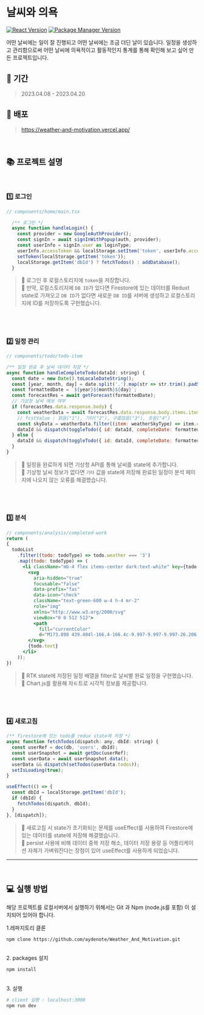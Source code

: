 # 날씨와 의욕

[![React Version](https://img.shields.io/badge/Next-v13.3.0-blue)](https://ko.reactjs.org/)
[![Package Manager Version](https://img.shields.io/badge/npm-v6.14.17-yellow)](https://www.npmjs.com/)

어떤 날씨에는 일이 잘 진행되고 어떤 날씨에는 조금 더딘 날이 있습니다. 일정을 생성하고 관리함으로써 어떤 날씨에 의욕적이고 활동적인지 통계를 통해 확인해 보고 싶어 만든 프로젝트입니다.

## 📅 기간

> 2023.04.08 - 2023.04.20

## 🔗 배포

> https://weather-and-motivation.vercel.app/

<br />

## 📚 프로젝트 설명

<br>

### 1️⃣ 로그인

```jsx
// components/home/main.tsx

  /** 로그인 */
  async function handleLogin() {
    const provider = new GoogleAuthProvider();
    const signIn = await signInWithPopup(auth, provider);
    const userInfo = signIn.user as loginType;
    userInfo.accessToken && localStorage.setItem('token', userInfo.accessToken);
    setToken(localStorage.getItem('token'));
    localStorage.getItem('dbId') ? fetchTodos() : addDatabase();
  }

```

> 📌 로그인 후 로컬스토리지에 `token`을 저장합니다.  
> 📌 만약, 로컬스토리지에 `DB ID`가 있다면 Firestore에 있는 데이터를 Reduxt state로 가져오고 `DB ID`가 없다면 새로운 `DB ID`를 서버에 생성하고 로컬스토리지에 ID를 저장하도록 구현했습니다.

## <br />

### 2️⃣ 일정 관리

```jsx
// components/todo/todo-item

/** 일정 완료 후 날씨 데이터 저장 */
async function handleCompleteTodo(dataId: string) {
  const date = new Date().toLocaleDateString();
  const [year, month, day] = date.split('.').map(str => str.trim().padStart(2, '0'));
  const formattedDate = `${year}${month}${day}`;
  const forecastRes = await getForecast(formattedDate);
  // 기상청 날씨 예보 여부
  if (forecastRes.data.response.body) {
    const weatherData = await forecastRes.data.response.body.items.item;
    // fcstValue : 맑음("1"), 기타("2"), 구름많음("3"), 흐림("4")
    const skyData = weatherData.filter((item: weatherSkyType) => item.category === 'SKY')[0].fcstValue;
    dataId && dispatch(toggleTodo({ id: dataId, completeDate: formattedDate, weather: skyData }));
  } else {
    dataId && dispatch(toggleTodo({ id: dataId, completeDate: formattedDate, weather: '2' }));
  }
}
```

> 📌 일정을 완료하게 되면 기상청 API를 통해 날씨를 state에 추가합니다.  
> 📌 기상청 날씨 정보가 없다면 `기타` 값을 state에 저장해 완료된 일정이 분석 페이지에 나오지 않는 오류를 해결했습니다.

## <br />

### 3️⃣ 분석

```jsx
// components/analysis/completed-work
return (
{
  todoList
    .filter((todo: todoType) => todo.weather === '3')
    .map((todo: todoType) => (
      <li className="mb-4 flex items-center dark:text-white" key={todo.id}>
        <svg
          aria-hidden="true"
          focusable="false"
          data-prefix="fas"
          data-icon="check"
          className="text-green-600 w-4 h-4 mr-2"
          role="img"
          xmlns="http://www.w3.org/2000/svg"
          viewBox="0 0 512 512">
          <path
            fill="currentColor"
            d="M173.898 439.404l-166.4-166.4c-9.997-9.997-9.997-26.206 0-36.204l36.203-36.204c9.997-9.998 26.207-9.998 36.204 0L192 312.69 432.095 72.596c9.997-9.997 26.207-9.997 36.204 0l36.203 36.204c9.997 9.997 9.997 26.206 0 36.204l-294.4 294.401c-9.998 9.997-26.207 9.997-36.204-.001z"></path>
        </svg>
        {todo.text}
      </li>
    ));
})
```

> 📌 RTK state에 저장된 일정 배열을 filter로 날씨별 완료 일정을 구현했습니다.  
> 📌 Chart.js를 활용해 차ㅌ트로 시각적 정보를 제공합니다.

## <br />

### 4️⃣ 새로고침

```jsx
/** firestore에 있는 todo를 redux state에 저장 */
async function fetchTodos(dispatch: any, dbId: string) {
  const userRef = doc(db, 'users', dbId);
  const userSnapshot = await getDoc(userRef);
  const userData = await userSnapshot.data();
  userData && dispatch(setTodos(userData.todos));
  setIsLoading(true);
}

useEffect(() => {
  const dbId = localStorage.getItem('dbId');
  if (dbId) {
    fetchTodos(dispatch, dbId);
  }
}, [dispatch]);
```

> 📌 새로고침 시 state가 초기화되는 문제를 useEffect를 사용하여 Firestore에 있는 데이터를 state에 저장해 해결했습니다.  
> 📌 persist 사용에 비해 데이터 중복 저장 해소, 데이터 저장 용량 등 어플리케이션 자체가 가벼워진다는 장점이 있어 useEffect를 사용하게 되었습니다.

---

<br>

## 💻 실행 방법

해당 프로젝트를 로컬서버에서 실행하기 위해서는 Git 과 Npm (node.js를 포함) 이 설치되어 있어야 합니다.
<br>

1.레파지토리 클론

```
npm clone https://github.com/aydenote/Weather_And_Motivation.git
```

<br>
2. packages 설치

```bash
npm install
```

<br>
3. 실행

```bash
# client 실행 : localhost:3000
npm run dev
```

